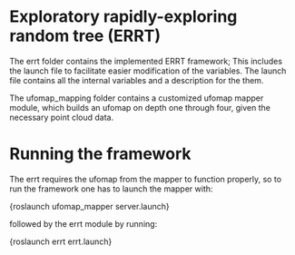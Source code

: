 # Exploratory rapidly-exploring random tree (ERRT)

The errt folder contains the implemented ERRT framework; This includes the launch file to facilitate easier modification of the variables. The launch file contains all the internal variables and a description for the them.

The ufomap_mapping folder contains a customized ufomap mapper module, which builds an ufomap on depth one through four, given the necessary point cloud data.

# Running the framework

The errt requires the ufomap from the mapper to function properly, so to run the framework one has to launch the mapper with:

{roslaunch ufomap_mapper server.launch}

followed by the errt module by running:

{roslaunch errt errt.launch}

